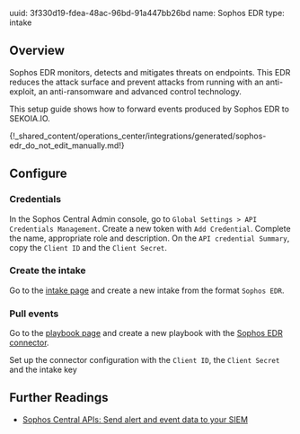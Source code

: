 uuid: 3f330d19-fdea-48ac-96bd-91a447bb26bd
name: Sophos EDR
type: intake

## Overview

Sophos EDR monitors, detects and mitigates threats on endpoints.
This EDR reduces the attack surface and prevent attacks from running with an anti-exploit, an anti-ransomware and advanced control technology.

This setup guide shows how to forward events produced by Sophos EDR to SEKOIA.IO.

{!_shared_content/operations_center/integrations/generated/sophos-edr_do_not_edit_manually.md!}

## Configure

### Credentials

In the Sophos Central Admin console, go to `Global Settings > API Credentials Management`.
Create a new token with `Add Credential`. Complete the name, appropriate role and description.
On the `API credential Summary`, copy the `Client ID` and the `Client Secret`.

### Create the intake

Go to the [intake page](https://app.sekoia.io/operations/intakes) and create a new intake from the format `Sophos EDR`.

### Pull events

Go to the [playbook page](https://app.sekoia.io/operations/playbooks) and create a new playbook with the [Sophos EDR connector](../../../../automate/library/sophos.md).

Set up the connector configuration with the `Client ID`, the `Client Secret` and the intake key


## Further Readings

- [Sophos Central APIs: Send alert and event data to your SIEM](https://support.sophos.com/support/s/article/KB-000036372?language=en_US)

